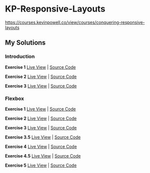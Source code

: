 # KP-Responsive-Layouts
https://courses.kevinpowell.co/view/courses/conquering-responsive-layouts


## My Solutions

### Introduction

**Exercise 1**
[Live View](https://andrewattemptscode.github.io/KP-Responsive-Layouts/introduction/exercise_1/)
| 
[Source Code](https://github.com/AndrewAttemptsCode/KP-Responsive-Layouts/tree/main/introduction/exercise_1)

**Exercise 2**
[Live View](https://andrewattemptscode.github.io/KP-Responsive-Layouts/introduction/exercise_2/) 
| 
[Source Code](https://github.com/AndrewAttemptsCode/KP-Responsive-Layouts/tree/main/introduction/exercise_2)

**Exercise 3**
[Live View](https://andrewattemptscode.github.io/KP-Responsive-Layouts/introduction/exercise_3/)
|
[Source Code](https://github.com/AndrewAttemptsCode/KP-Responsive-Layouts/tree/main/introduction/exercise_3)

### Flexbox

**Exercise 1**
[Live View](https://andrewattemptscode.github.io/KP-Responsive-Layouts/flexbox/exercise_1)
|
[Source Code](https://github.com/AndrewAttemptsCode/KP-Responsive-Layouts/tree/main/flexbox/exercise_1)

**Exercise 2**
[Live View](https://andrewattemptscode.github.io/KP-Responsive-Layouts/flexbox/exercise_2)
|
[Source Code](https://github.com/AndrewAttemptsCode/KP-Responsive-Layouts/tree/main/flexbox/exercise_2)

**Exercise 3**
[Live View](https://andrewattemptscode.github.io/KP-Responsive-Layouts/flexbox/exercise_3)
|
[Source Code](https://github.com/AndrewAttemptsCode/KP-Responsive-Layouts/tree/main/flexbox/exercise_3)

**Exercise 3.5**
[Live View](https://andrewattemptscode.github.io/KP-Responsive-Layouts/flexbox/exercise_3.5)
|
[Source Code](https://github.com/AndrewAttemptsCode/KP-Responsive-Layouts/tree/main/flexbox/exercise_3.5)

**Exercise 4**
[Live View](https://andrewattemptscode.github.io/KP-Responsive-Layouts/flexbox/exercise_4)
|
[Source Code](https://github.com/AndrewAttemptsCode/KP-Responsive-Layouts/tree/main/flexbox/exercise_4)

**Exercise 4.5**
[Live View](https://andrewattemptscode.github.io/KP-Responsive-Layouts/flexbox/exercise_4.5)
|
[Source Code](https://github.com/AndrewAttemptsCode/KP-Responsive-Layouts/tree/main/flexbox/exercise_4.5)

**Exercise 5**
[Live View](https://andrewattemptscode.github.io/KP-Responsive-Layouts/flexbox/exercise_5)
|
[Source Code](https://github.com/AndrewAttemptsCode/KP-Responsive-Layouts/tree/main/flexbox/exercise_5)
